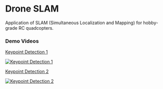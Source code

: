 # Drone SLAM
Application of SLAM (Simultaneous Localization and Mapping) for hobby-grade RC quadcopters.




### Demo Videos

[Keypoint Detection 1](https://youtu.be/dX_hPrdtNns)

[![Keypoint Detection 1](https://img.youtube.com/vi/dX_hPrdtNns/0.jpg)](https://www.youtube.com/watch?v=dX_hPrdtNns)

[Keypoint Detection 2](https://youtu.be/fKgd0kZezQM)

[![Keypoint Detection 2](https://img.youtube.com/vi/fKgd0kZezQM/0.jpg)](https://www.youtube.com/watch?v=fKgd0kZezQM)
